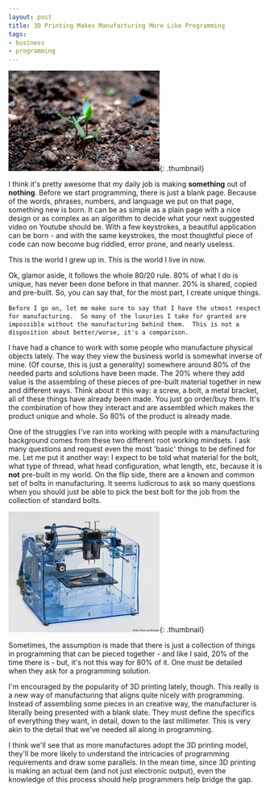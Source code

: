```yaml
---
layout: post
title: 3D Printing Makes Manufacturing More Like Programming
tags:
- business
- programming
---
```


[![Beginning of Life](/uploads/2014/seedling-300x199.jpg)](/uploads/2014/seedling.jpg){: .thumbnail}

I think it's pretty awesome that my daily job is making **something** out of **nothing**.  Before we start programming, there is just a blank page.  Because of the words, phrases, numbers, and language we put on that page, something new is born.  It can be as simple as a plain page with a nice design or as complex as an algorithm to decide what your next suggested video on Youtube should be.  With a few keystrokes, a beautiful application can be born - and with the same keystrokes, the most thoughtful piece of code can now become bug riddled, error prone, and nearly useless.

This is the world I grew up in.  This is the world I live in now.

Ok, glamor aside, it follows the whole 80/20 rule.  80% of what I do is unique, has never been done before in that manner.  20% is shared, copied and pre-built.  So, you can say that, for the most part, I create unique things.



    Before I go on, let me make sure to say that I have the utmost respect for manufacturing.  So many of the luxuries I take for granted are impossible without the manufacturing behind them.  This is not a disposition about better/worse, it's a comparison.



I have had a chance to work with some people who manufacture physical objects lately.  The way they view the business world is somewhat inverse of mine.  (Of course, this is just a generality) somewhere around 80% of the needed parts and solutions have been made.  The 20% where they add value is the assembling of these pieces of pre-built material together in new and different ways.  Think about it this way: a screw, a bolt, a metal bracket, all of these things have already been made. You just go order/buy them.  It's the combination of how they interact and are assembled which makes the product unique and whole.  So 80% of the product is already made.

One of the struggles I've ran into working with people with a manufacturing background comes from these two different root working mindsets.  I ask many questions and request even the most 'basic' things to be defined for me.  Let me put it another way: I expect to be told what material for the bolt, what type of thread, what head configuration, what length, etc, because it is **not** pre-built in my world.  On the flip side, there are a known and common set of bolts in manufacturing.  It seems ludicrous to ask so many questions when you should just be able to pick the best bolt for the job from the collection of standard bolts.

[![3D-Printer](/uploads/2014/3D-Printer-300x239.jpg)](/uploads/2014/3D-Printer.jpg){: .thumbnail}

Sometimes, the assumption is made that there is just a collection of things in programming that can be pieced together - and like I said, 20% of the time there is - but, it's not this way for 80% of it.  One must be detailed when they ask for a programming solution.

I'm encouraged by the popularity of 3D printing lately, though.  This really is a new way of manufacturing that aligns quite nicely with programming.  Instead of assembling some pieces in an creative way, the manufacturer is literally being presented with a blank slate.  They must define the specifics of everything they want, in detail, down to the last millimeter.  This is very akin to the detail that we've needed all along in programming.

I think we'll see that as more manufactures adopt the 3D printing model, they'll be more likely to understand the intricacies of programming requirements and draw some parallels.  In the mean time, since 3D printing is making an actual item (and not just electronic output), even the knowledge of this process should help programmers help bridge the gap.

